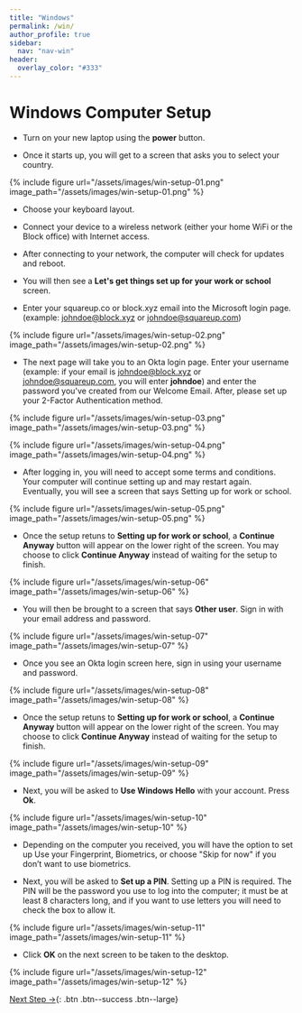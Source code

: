 ```yaml
---
title: "Windows"
permalink: /win/
author_profile: true
sidebar:
  nav: "nav-win"
header:
  overlay_color: "#333"
---
```

# Windows Computer Setup

* Turn on your new laptop using the __power__ button.

* Once it starts up, you will get to a screen that asks you to select your country.

{% include figure url="/assets/images/win-setup-01.png" image_path="/assets/images/win-setup-01.png" %}

* Choose your keyboard layout.

* Connect your device to a wireless network (either your home WiFi or the Block office) with Internet access.

* After connecting to your network, the computer will check for updates and reboot.

* You will then see a __Let's get things set up for your work or school__ screen.

* Enter your squareup.co or block.xyz email into the Microsoft login page.(example: johndoe@block.xyz or johndoe@squareup.com)

{% include figure url="/assets/images/win-setup-02.png" image_path="/assets/images/win-setup-02.png" %}

* The next page will take you to an Okta login page. Enter your username (example: if your email is johndoe@block.xyz or johndoe@squareup.com, you will enter __johndoe__) and enter the password you've created from our Welcome Email. After, please set up your 2-Factor Authentication method.

{% include figure url="/assets/images/win-setup-03.png" image_path="/assets/images/win-setup-03.png" %}

{% include figure url="/assets/images/win-setup-04.png" image_path="/assets/images/win-setup-04.png" %}

* After logging in, you will need to accept some terms and conditions. Your computer will continue setting up and may restart again. Eventually, you will see a screen that says Setting up for work or school.

{% include figure url="/assets/images/win-setup-05.png" image_path="/assets/images/win-setup-05.png" %}

* Once the setup retuns to __Setting up for work or school__, a __Continue Anyway__ button will appear on the lower right of the screen. You may choose to click __Continue Anyway__ instead of waiting for the setup to finish.

{% include figure url="/assets/images/win-setup-06" image_path="/assets/images/win-setup-06" %}

* You will then be brought to a screen that says __Other user__. Sign in with your email address and password.

{% include figure url="/assets/images/win-setup-07" image_path="/assets/images/win-setup-07" %}

* Once you see an Okta login screen here, sign in using your username and password.

{% include figure url="/assets/images/win-setup-08" image_path="/assets/images/win-setup-08" %}

* Once the setup retuns to __Setting up for work or school__, a __Continue Anyway__ button will appear on the lower right of the screen. You may choose to click __Continue Anyway__ instead of waiting for the setup to finish.

{% include figure url="/assets/images/win-setup-09" image_path="/assets/images/win-setup-09" %}

* Next, you will be asked to __Use Windows Hello__ with your account. Press __Ok__.

{% include figure url="/assets/images/win-setup-10" image_path="/assets/images/win-setup-10" %}

*	Depending on the computer you received, you will have the option to set up Use your Fingerprint, Biometrics, or choose "Skip for now" if you don’t want to use biometrics.

* Next, you will be asked to __Set up a PIN__. Setting up a PIN is required. The PIN will be the password you use to log into the computer; it must be at least 8 characters long, and if you want to use letters you will need to check the box to allow it.

{% include figure url="/assets/images/win-setup-11" image_path="/assets/images/win-setup-11" %}

* Click __OK__ on the next screen to be taken to the desktop.

{% include figure url="/assets/images/win-setup-12" image_path="/assets/images/win-setup-12" %}

[Next Step &rarr;](/win-updates){: .btn .btn--success .btn--large}
